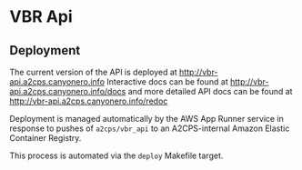 # VBR Api

## Deployment

The current version of the API is deployed at http://vbr-api.a2cps.canyonero.info
Interactive docs can be found at http://vbr-api.a2cps.canyonero.info/docs and more 
detailed API docs can be found at http://vbr-api.a2cps.canyonero.info/redoc

Deployment is managed automatically by the AWS App Runner service in response 
to pushes of `a2cps/vbr_api` to an A2CPS-internal Amazon Elastic Container Registry. 

This process is automated via the `deploy` Makefile target.

